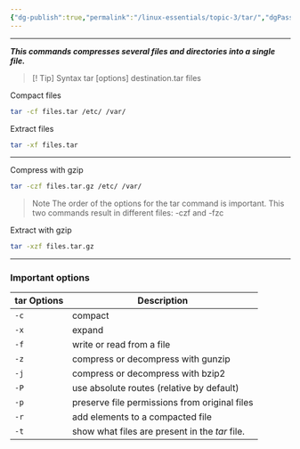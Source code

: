 ```yaml
---
{"dg-publish":true,"permalink":"/linux-essentials/topic-3/tar/","dgPassFrontmatter":true}
---
```


---
___This commands compresses several files and directories into a single file.___

> [! Tip] Syntax
	tar [options] destination.tar files

Compact files
```bash
tar -cf files.tar /etc/ /var/
```

Extract files
```bash
tar -xf files.tar
```

---

Compress with gzip
```bash
tar -czf files.tar.gz /etc/ /var/
```

> Note
> The order of the options for the tar command is important. This two commands result in different files: -czf  and -fzc

Extract with gzip
```bash
tar -xzf files.tar.gz
```

---

### Important options

| tar Options | Description                                    |
| ----------- | ---------------------------------------------- |
| `-c`        | compact                                        |
| `-x`        | expand                                         |
| `-f`        | write or read from a file                      |
| `-z`        | compress or decompress with gunzip             |
| `-j`        | compress or decompress with bzip2              |
| `-P`        | use absolute routes (relative by default)      |
| `-p`        | preserve file permissions from original files  |
| `-r`        | add elements to a compacted file               |
| `-t`        | show what files are present in the _tar_ file. |
